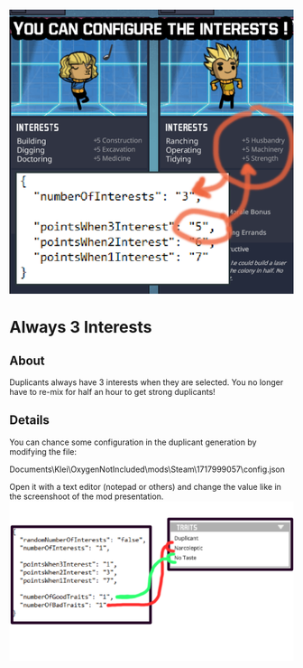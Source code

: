 ![image](screen.png)

# Always 3 Interests

## About
Duplicants always have 3 interests when they are selected.
You no longer have to re-mix for half an hour to get strong duplicants!

## Details
You can chance some configuration in the duplicant generation by modifying the file: 

Documents\Klei\OxygenNotIncluded\mods\Steam\1717999057\config.json

Open it with a text editor (notepad or others) and change the value like in the screenshoot of the mod presentation.
![image](screen2.png)
